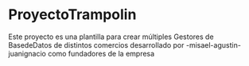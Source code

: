 # ProyectoTrampolin
Este proyecto es una plantilla para crear múltiples Gestores de BasedeDatos de distintos comercios desarrollado por -misael-agustin-juanignacio como fundadores de la empresa
